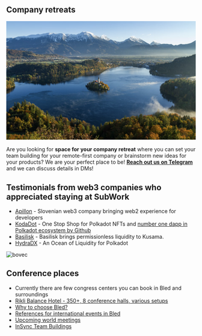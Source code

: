 ## Company retreats

![bled_company_retreat](./pics/bled_company_retreat.png)

Are you looking for **space for your company retreat** where you can set your team building for your remote-first company or brainstorm new ideas for your products? 
We are your perfect place to be! 
**[Reach out us on Telegram](./contact.md)** and we can discuss details in DMs!

Testimonials from web3 companies who appreciated staying at SubWork
---
- [Apillon](https://apillon.io/) - Slovenian web3 company bringing web2 experience for developers 
- [KodaDot](https://kodadot.xyz) - One Stop Shop for Polkadot NFTs and [number one dapp in Polkadot ecosystem by Github](https://github.com/topics/polkadot?o=desc&s=forks)
- [Basilisk](https://bsx.fi/) - Basilisk brings permissionless liquidity to Kusama.
- [HydraDX](https://hydradx.io/) - An Ocean of Liquidity for Polkadot   

![bovec](./pics/bovec.png)

Conference places
---
- Currently there are few congress centers you can book in Bled and surroundings
- [Rikli Balance Hotel - 350+, 8 conference halls, various setups](https://www.bled.si/de/meetings/meeting-planning/venues/2020090714580355/rikli-balance-hotel-s/)
- [Why to choose Bled?](https://www.bled.si/de/meetings/)
- [References for international events in Bled](https://www.bled.si/de/meetings/why-bled/references/)
- [Upcoming world meetings](https://www.bled.si/en/events/?start=01.01.1900&end=31.12.2023&lng=eng&filter%5B%5D=2020082609001927)
- [InSync Team Buildings](https://www.insync.si/)